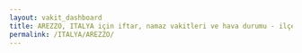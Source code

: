 ```yaml
---
layout: vakit_dashboard
title: AREZZO, ITALYA için iftar, namaz vakitleri ve hava durumu - ilçe/eyalet seç
permalink: /ITALYA/AREZZO/
---
```


<script type="text/javascript">
  var GLOBAL_COUNTRY = 'ITALYA';
  var GLOBAL_CITY = 'AREZZO';
  var GLOBAL_STATE = '';
  var lat = 72;
  var lon = 21;
</script>
